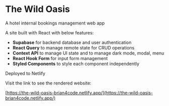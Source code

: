 # The Wild Oasis

A hotel internal bookings management web app

A site built with React with below features:

- **Supabase** for backend database and user authentication
- **React Query** to manage remote state for CRUD operations
- **Context API** to manage UI state and to manage dark mode, modal, menu
- **React Hook Form** for input form management
- **Styled Components** to style each component independently

Deployed to Netlify

Visit the link to see the rendered website:

[https://the-wild-oasis-brian4code.netlify.app/](https://the-wild-oasis-brian4code.netlify.app/)
